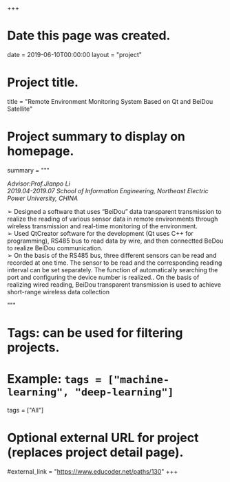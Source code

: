 +++
# Date this page was created.
date = 2019-06-10T00:00:00
layout = "project"

# Project title.
title = "Remote Environment Monitoring System Based on Qt and BeiDou Satellite"

# Project summary to display on homepage.
summary = """

*Advisor:Prof.Jianpo Li<br>
2019.04-2019.07 School of Information Engineering, Northeast Electric Power University, CHINA*

➢ Designed a software that uses “BeiDou” data transparent transmission to realize the reading of various sensor data in remote 
environments through wireless transmission and real-time monitoring of the environment.</br>
➢ Used QtCreator software for the development (Qt uses C++ for programming), RS485 bus to read data by wire, and then
connectted BeDou to realize BeiDou communication.</br>
➢ On the basis of the RS485 bus, three different sensors can be read and recorded at one time. The sensor to be read and the 
corresponding reading interval can be set separately. The function of automatically searching the port and configuring the
device number is realized.. On the basis of realizing wired reading, BeiDou transparent transmission is used to achieve short-range wireless data collection</br>

 """

# Tags: can be used for filtering projects.
# Example: `tags = ["machine-learning", "deep-learning"]`
tags = ["All"]

# Optional external URL for project (replaces project detail page).
#external_link = "https://www.educoder.net/paths/130"
+++
